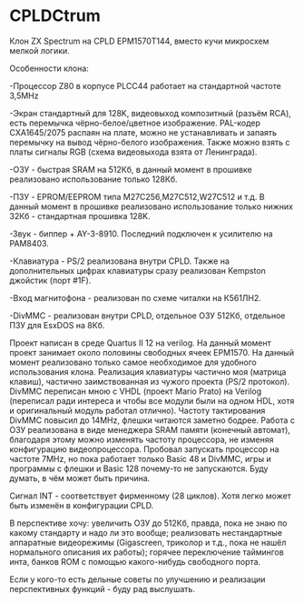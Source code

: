 # CPLDCtrum
Клон ZX Spectrum на CPLD EPM1570T144, вместо кучи микросхем мелкой логики.

Особенности клона:

-Процессор Z80 в корпусе PLCC44 работает на стандартной частоте 3,5MHz

-Экран стандартный для 128K, видеовыход композитный (разъём RCA), есть перемычка чёрно-белое/цветное изображение. PAL-кодер CXA1645/2075 распаян на плате, можно не устанавливать и запаять перемычку на вывод чёрно-белого изображения. Также можно взять с платы сигналы RGB (схема видеовыхода взята от Ленинграда).

-ОЗУ - быстрая SRAM на 512Кб, в данный момент в прошивке реализовано использование только 128Кб.

-ПЗУ - EPROM/EEPROM типа M27C256,M27C512,W27C512 и т.д. В данный момент в прошивке реализовано использование только нижних 32Кб - стандартная прошивка 128K.

-Звук - биппер + AY-3-8910. Последний подключен к усилителю на PAM8403.

-Клавиатура - PS/2 реализована внутри CPLD. Также на дополнительных цифрах клавиатуры сразу реализован Kempston джойстик (порт #1F).

-Вход магнитофона - реализован по схеме читалки на К561ЛН2.

-DivMMC - реализован внутри CPLD, отдельное ОЗУ 512Кб, отдельное ПЗУ для EsxDOS на 8Кб.

Проект написан в среде Quartus II 12 на verilog. На данный момент проект занимает около половины свободных ячеек EPM1570. 
На данный момент реализовано только самое необходимое для удобного использования клона. Реализация клавиатуры частично моя (матрица клавиш), частично заимствованная из чужого проекта (PS/2 протокол). 
DivMMC переписан мною с VHDL (проект Mario Prato) на Verilog (переписал ради интереса и чтобы все модули были на одном HDL, хотя и оригинальный модуль работал отлично).  Частоту тактирования DivMMC повысил до 14MHz, флешки читаются заметно бодрее.
Работа с ОЗУ реализована в виде менеджера SRAM памяти (конечный автомат), благодаря этому можно изменять частоту процессора, не изменяя конфигурацию видеопроцессора. Пробовал запускать процессор на частоте 7MHz, но пока работает только Basic 48 и DivMMC, игры и программы с флешки и Basic 128 почему-то не запускаются. Буду думать, в чём может быть причина.

Сигнал INT - соответствует фирменному (28 циклов). Хотя легко может быть изменён в конфигурации CPLD.

В перспективе хочу: увеличить ОЗУ до 512Кб, правда, пока не знаю по какому стандарту и надо ли это вообще; реализовать нестандартные аппаратные видеорежимы (Gigascreen, триколор и т.д., пока не нашёл нормального описания их работы); горячее переключение таймингов инта, банков ROM с помощью какого-нибудь свободного порта.

Если у кого-то есть дельные советы по улучшению и реализации перспективных функций - буду рад выслушать.
